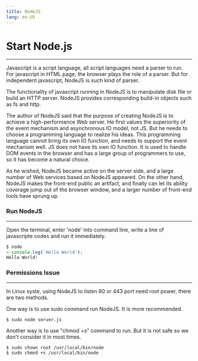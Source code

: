 ```yaml
---
title: NodeJS
lang: en-US
---
```

# Start Node.js
---
Javascript is a script language, all script languages need a parser to run. For javascript in HTML page, the browser plays the role of a parser. But for independent javascript, NodeJS is such kind of parser.

The functionality of javascript running in NodeJS is to manipulate disk file or build an HTTP server. NodeJS provides corresponding build-in objects such as fs and http.

The author of NodeJS said that the purpose of creating NodeJS is to achieve a high-performance Web server. He first values the superiority of the event mechanism and asynchronous IO model, not JS. But he needs to choose a programming language to realize his ideas. This programming language cannot bring its own IO function, and needs to support the event mechanism well. JS does not have its own IO function. It is used to handle DOM events in the browser and has a large group of programmers to use, so it has become a natural choice.

As he wished, NodeJS became active on the server side, and a large number of Web services based on NodeJS appeared. On the other hand, NodeJS makes the front-end public an artifact, and finally can let its ability coverage jump out of the browser window, and a larger number of front-end tools have sprung up.

### Run NodeJS
---
Open the terminal, enter 'node' into command line, write a line of javascripte codes and run it immediately. 
``` js
$ node
> console.log('Hello World');
Hello World!
```

### Permissions Issue
---
In Linux syste, using NodeJS to listen 80 or 443 port need root power, there are two methods.

One way is to use sudo command run NodeJS. It is more recommended.
``` 
$ sudo node server.js
```
Another way is to use "chmod +s" command to run. But it is not safe so we don't consider it in most times.
``` 
$ sudo chown root /usr/local/bin/node
$ sudo chmod +s /usr/local/bin/node
```